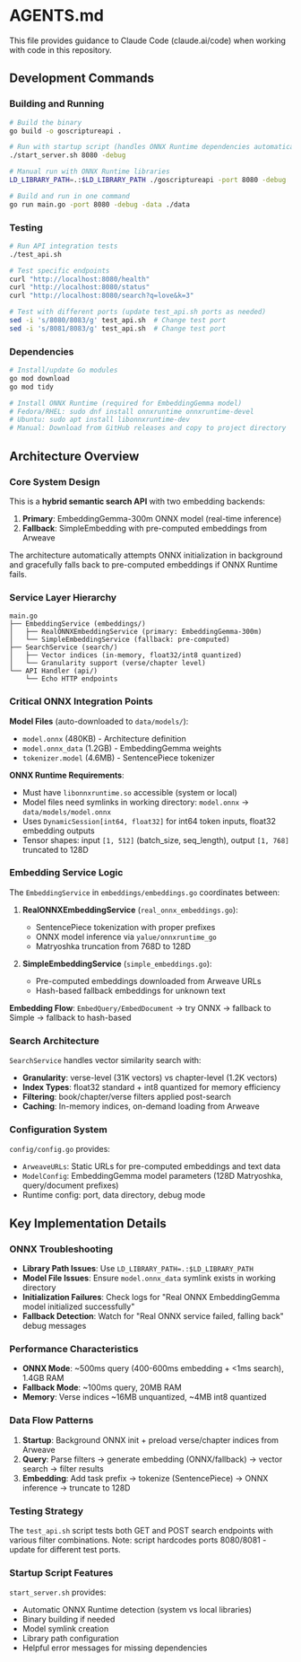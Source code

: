 # AGENTS.md

This file provides guidance to Claude Code (claude.ai/code) when working with code in this repository.

## Development Commands

### Building and Running
```bash
# Build the binary
go build -o goscriptureapi .

# Run with startup script (handles ONNX Runtime dependencies automatically)
./start_server.sh 8080 -debug

# Manual run with ONNX Runtime libraries
LD_LIBRARY_PATH=.:$LD_LIBRARY_PATH ./goscriptureapi -port 8080 -debug

# Build and run in one command
go run main.go -port 8080 -debug -data ./data
```

### Testing
```bash
# Run API integration tests
./test_api.sh

# Test specific endpoints
curl "http://localhost:8080/health"
curl "http://localhost:8080/status" 
curl "http://localhost:8080/search?q=love&k=3"

# Test with different ports (update test_api.sh ports as needed)
sed -i 's/8080/8083/g' test_api.sh  # Change test port
sed -i 's/8081/8083/g' test_api.sh  # Change test port
```

### Dependencies
```bash
# Install/update Go modules
go mod download
go mod tidy

# Install ONNX Runtime (required for EmbeddingGemma model)
# Fedora/RHEL: sudo dnf install onnxruntime onnxruntime-devel
# Ubuntu: sudo apt install libonnxruntime-dev
# Manual: Download from GitHub releases and copy to project directory
```

## Architecture Overview

### Core System Design
This is a **hybrid semantic search API** with two embedding backends:

1. **Primary**: EmbeddingGemma-300m ONNX model (real-time inference)
2. **Fallback**: SimpleEmbedding with pre-computed embeddings from Arweave

The architecture automatically attempts ONNX initialization in background and gracefully falls back to pre-computed embeddings if ONNX Runtime fails.

### Service Layer Hierarchy
```
main.go
├── EmbeddingService (embeddings/)
│   ├── RealONNXEmbeddingService (primary: EmbeddingGemma-300m)
│   └── SimpleEmbeddingService (fallback: pre-computed)
├── SearchService (search/)
│   ├── Vector indices (in-memory, float32/int8 quantized)
│   └── Granularity support (verse/chapter level)
└── API Handler (api/)
    └── Echo HTTP endpoints
```

### Critical ONNX Integration Points

**Model Files** (auto-downloaded to `data/models/`):
- `model.onnx` (480KB) - Architecture definition
- `model.onnx_data` (1.2GB) - EmbeddingGemma weights  
- `tokenizer.model` (4.6MB) - SentencePiece tokenizer

**ONNX Runtime Requirements**:
- Must have `libonnxruntime.so` accessible (system or local)
- Model files need symlinks in working directory: `model.onnx` → `data/models/model.onnx`
- Uses `DynamicSession[int64, float32]` for int64 token inputs, float32 embedding outputs
- Tensor shapes: input `[1, 512]` (batch_size, seq_length), output `[1, 768]` truncated to 128D

### Embedding Service Logic
The `EmbeddingService` in `embeddings/embeddings.go` coordinates between:

1. **RealONNXEmbeddingService** (`real_onnx_embeddings.go`):
   - SentencePiece tokenization with proper prefixes
   - ONNX model inference via `yalue/onnxruntime_go` 
   - Matryoshka truncation from 768D to 128D

2. **SimpleEmbeddingService** (`simple_embeddings.go`):
   - Pre-computed embeddings downloaded from Arweave URLs
   - Hash-based fallback embeddings for unknown text

**Embedding Flow**: `EmbedQuery/EmbedDocument` → try ONNX → fallback to Simple → fallback to hash-based

### Search Architecture
`SearchService` handles vector similarity search with:
- **Granularity**: verse-level (31K vectors) vs chapter-level (1.2K vectors)
- **Index Types**: float32 standard + int8 quantized for memory efficiency
- **Filtering**: book/chapter/verse filters applied post-search
- **Caching**: In-memory indices, on-demand loading from Arweave

### Configuration System
`config/config.go` provides:
- `ArweaveURLs`: Static URLs for pre-computed embeddings and text data
- `ModelConfig`: EmbeddingGemma model parameters (128D Matryoshka, query/document prefixes)
- Runtime config: port, data directory, debug mode

## Key Implementation Details

### ONNX Troubleshooting
- **Library Path Issues**: Use `LD_LIBRARY_PATH=.:$LD_LIBRARY_PATH` 
- **Model File Issues**: Ensure `model.onnx_data` symlink exists in working directory
- **Initialization Failures**: Check logs for "Real ONNX EmbeddingGemma model initialized successfully"
- **Fallback Detection**: Watch for "Real ONNX service failed, falling back" debug messages

### Performance Characteristics  
- **ONNX Mode**: ~500ms query (400-600ms embedding + <1ms search), 1.4GB RAM
- **Fallback Mode**: ~100ms query, 20MB RAM
- **Memory**: Verse indices ~16MB unquantized, ~4MB int8 quantized

### Data Flow Patterns
1. **Startup**: Background ONNX init + preload verse/chapter indices from Arweave
2. **Query**: Parse filters → generate embedding (ONNX/fallback) → vector search → filter results
3. **Embedding**: Add task prefix → tokenize (SentencePiece) → ONNX inference → truncate to 128D

### Testing Strategy
The `test_api.sh` script tests both GET and POST search endpoints with various filter combinations. Note: script hardcodes ports 8080/8081 - update for different test ports.

### Startup Script Features
`start_server.sh` provides:
- Automatic ONNX Runtime detection (system vs local libraries)
- Binary building if needed
- Model symlink creation
- Library path configuration
- Helpful error messages for missing dependencies